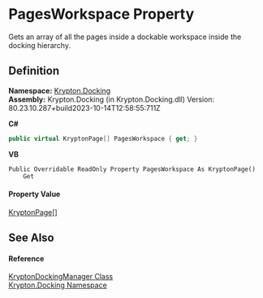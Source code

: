 # PagesWorkspace Property


Gets an array of all the pages inside a dockable workspace inside the docking hierarchy.



## Definition
**Namespace:** <a href="98399376-cf41-9454-4b4d-4fab2ca20bc7.md">Krypton.Docking</a>  
**Assembly:** Krypton.Docking (in Krypton.Docking.dll) Version: 80.23.10.287+build2023-10-14T12:58:55:711Z

**C#**
``` C#
public virtual KryptonPage[] PagesWorkspace { get; }
```
**VB**
``` VB
Public Overridable ReadOnly Property PagesWorkspace As KryptonPage()
	Get
```



#### Property Value
<a href="6152055e-8626-d35d-405b-6d965a03471a.md">KryptonPage</a>[]

## See Also


#### Reference
<a href="6c9c237d-95cb-a4ce-72c6-cd7684d3287e.md">KryptonDockingManager Class</a>  
<a href="98399376-cf41-9454-4b4d-4fab2ca20bc7.md">Krypton.Docking Namespace</a>  
